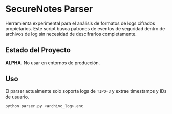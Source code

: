 # SecureNotes Parser

Herramienta experimental para el análisis de formatos de logs cifrados propietarios. Este script busca patrones de eventos de seguridad dentro de archivos de log sin necesidad de descifrarlos completamente.

## Estado del Proyecto

**ALPHA.** No usar en entornos de producción. 

## Uso

El parser actualmente solo soporta logs de `TIPO-3` y extrae timestamps y IDs de usuario.

```bash
python parser.py <archivo_log>.enc
